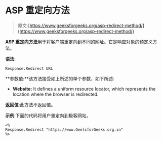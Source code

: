 # ASP 重定向方法

> 原文:[https://www.geeksforgeeks.org/asp-redirect-method/](https://www.geeksforgeeks.org/asp-redirect-method/)

**ASP 重定向方法**用于将客户端重定向到不同的网址。它是响应对象的预定义方法。

**语法:**

```
Response.Redirect URL

```

**参数值:**该方法接受如上所述的单个参数，如下所述:

*   **Website:** It defines a uniform resource locator, which represents the location where the browser is redirected.

**返回值**:此方法不返回值。

**示例**:下面的代码将用户重定向到极客网站。

```
<%
Response.Redirect "https://www.GeelsforGeeks.org.in"
%>

```